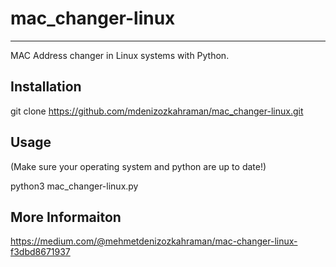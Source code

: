 # mac_changer-linux
___________________
 MAC Address changer in Linux systems with Python.

## Installation

git clone https://github.com/mdenizozkahraman/mac_changer-linux.git


## Usage
(Make sure your operating system and python are up to date!)

python3 mac_changer-linux.py

## More Informaiton

https://medium.com/@mehmetdenizozkahraman/mac-changer-linux-f3dbd8671937

